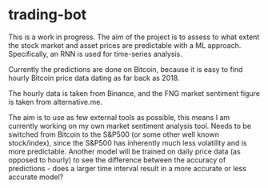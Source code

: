 # trading-bot

This is a work in progress. The aim of the project is to assess to what extent the stock market and asset prices are predictable with a ML approach.
Specifically, an RNN is used for time-series analysis.

Currently the predictions are done on Bitcoin, because it is easy to find hourly Bitcoin price data dating as far back as 2018.

The hourly data is taken from Binance, and the FNG market sentiment figure is taken from alternative.me.

The aim is to use as few external tools as possible, this means I am currently working on my own market sentiment analysis tool.
Needs to be switched from Bitcoin to the S&P500 (or some other well known stock/index), since the S&P500 has inherently much
less volatility and is more predictable.
Another model will be trained on daily price data (as opposed to hourly) to see the difference between the accuracy of predictions - does a larger time interval result in a more accurate or less accurate model?
